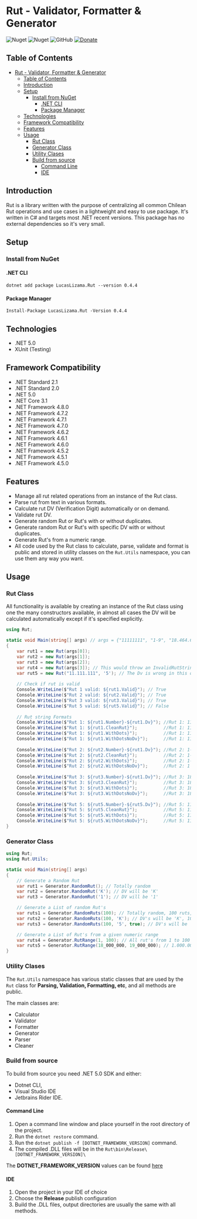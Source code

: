 # Rut - Validator, Formatter & Generator
![Nuget](https://img.shields.io/nuget/v/Lucaslizama.Rut?style=for-the-badge)
![Nuget](https://img.shields.io/nuget/dt/LucasLizama.Rut?style=for-the-badge)
![GitHub](https://img.shields.io/github/license/lucaslizama/rut?style=for-the-badge)
[![Donate](https://img.shields.io/badge/Donate-Paypal-blue?style=for-the-badge&logo=paypal)](https://www.paypal.com/donate?business=PYWFG2U5KRY2N&no_recurring=0&item_name=Develop+and+maintain+quality%2C+free+and+open+source+software&currency_code=USD)

## Table of Contents

- [Rut - Validator, Formatter & Generator](#rut---validator-formatter--generator)
  - [Table of Contents](#table-of-contents)
  - [Introduction](#introduction)
  - [Setup](#setup)
    - [Install from NuGet](#install-from-nuget)
      - [.NET CLI](#net-cli)
      - [Package Manager](#package-manager)
  - [Technologies](#technologies)
  - [Framework Compatibility](#framework-compatibility)
  - [Features](#features)
  - [Usage](#usage)
    - [Rut Class](#rut-class)
    - [Generator Class](#generator-class)
    - [Utility Clases](#utility-clases)
    - [Build from source](#build-from-source)
      - [Command Line](#command-line)
      - [IDE](#ide)

## Introduction

Rut is a library written with the purpose of centralizing all
common Chilean Rut operations and use cases in a lightweight
and easy to use package. It's written in C# and targets most 
.NET recent versions. This package has no external dependencies
so it's very small.

## Setup

### Install from NuGet

#### .NET CLI

`dotnet add package LucasLizama.Rut --version 0.4.4`

#### Package Manager

`Install-Package LucasLizama.Rut -Version 0.4.4`

## Technologies

- .NET 5.0
- XUnit (Testing)

## Framework Compatibility

- .NET Standard 2.1
- .NET Standard 2.0
- .NET 5.0
- .NET Core 3.1
- .NET Framework 4.8.0
- .NET Framework 4.7.2
- .NET Framework 4.7.1
- .NET Framework 4.7.0
- .NET Framework 4.6.2
- .NET Framework 4.6.1
- .NET Framework 4.6.0
- .NET Framework 4.5.2
- .NET Framework 4.5.1
- .NET Framework 4.5.0

## Features

- Manage all rut related operations from an instance of the Rut class.
- Parse rut from text in various formats.
- Calculate rut DV (Verification Digit) automatically or on demand.
- Validate rut DV.
- Generate random Rut or Rut's with or without duplicates.
- Generate random Rut or Rut's with specific DV with or without duplicates.
- Generate Rut's from a numeric range.
- All code used by the Rut class to calculate, parse, validate 
and format is public and stored in utility classes on the `Rut.Utils`
namespace, you can use them any way you want.

## Usage

### Rut Class

All functionality is available by creating an instance of the Rut class using
one the many constructors available, in almost all cases the DV will be calculated
automatically except if it's specified explicitly.

```c#
using Rut;

static void Main(string[] args) // args = {"11111111", "1-9", "18.464.695", "Not A Rut"} 
{
    var rut1 = new Rut(args[0]);
    var rut2 = new Rut(args[1]);
    var rut3 = new Rut(args[2]);
    var rut4 = new Rut(args[3]); // This would throw an InvalidRutStringException
    var rut5 = new Rut("11.111.111", '5'); // The Dv is wrong in this one
    
    // Check if rut is valid
    Console.WriteLine($"Rut 1 valid: ${rut1.Valid}"); // True
    Console.WriteLine($"Rut 2 valid: ${rut2.Valid}"); // True
    Console.WriteLine($"Rut 3 valid: ${rut3.Valid}"); // True
    Console.WriteLine($"Rut 5 valid: ${rut5.Valid}"); // False
    
    // Rut string Formats
    Console.WriteLine($"Rut 1: ${rut1.Number}-${rut1.Dv}"); //Rut 1: 11111111-1
    Console.WriteLine($"Rut 1: ${rut1.CleanRut}");          //Rut 1: 11111111-1
    Console.WriteLine($"Rut 1: ${rut1.WithDots}");          //Rut 1: 11.111.111-1
    Console.WriteLine($"Rut 1: ${rut1.WithDotsNoDv}");      //Rut 1: 11.111.111
    
    Console.WriteLine($"Rut 2: ${rut2.Number}-${rut1.Dv}"); //Rut 2: 1-1
    Console.WriteLine($"Rut 2: ${rut2.CleanRut}");          //Rut 2: 1-9
    Console.WriteLine($"Rut 2: ${rut2.WithDots}");          //Rut 2: 1-9
    Console.WriteLine($"Rut 2: ${rut2.WithDotsNoDv}");      //Rut 2: 1
    
    Console.WriteLine($"Rut 3: ${rut3.Number}-${rut1.Dv}"); //Rut 3: 18464695-1
    Console.WriteLine($"Rut 3: ${rut3.CleanRut}");          //Rut 3: 18464695-1
    Console.WriteLine($"Rut 3: ${rut3.WithDots}");          //Rut 3: 18.464.695-1
    Console.WriteLine($"Rut 3: ${rut3.WithDotsNoDv}");      //Rut 3: 18.464.695
    
    Console.WriteLine($"Rut 5: ${rut5.Number}-${rut5.Dv}"); //Rut 5: 11111111-5
    Console.WriteLine($"Rut 5: ${rut5.CleanRut}");          //Rut 5: 11111111-5
    Console.WriteLine($"Rut 5: ${rut5.WithDots}");          //Rut 5: 11.111.111-5
    Console.WriteLine($"Rut 5: ${rut5.WithDotsNoDv}");      //Rut 5: 11.111.111
}
```

### Generator Class

```c#
using Rut;
using Rut.Utils;

static void Main(string[] args) 
{
    // Generate a Random Rut
    var rut1 = Generator.RandomRut(); // Totally random
    var rut2 = Generator.RandomRut('K'); // DV will be 'K'
    var rut3 = Generator.RandomRut('1'); // DV will be '1'

    // Generate a List of random Rut's
    var ruts1 = Generator.RandomRuts(100); // Totally random, 100 ruts, can repeat.
    var ruts2 = Generator.RandomRuts(100, 'K'); // DV's will be 'K', 100 ruts, can repeat.
    var ruts3 = Generator.RandomRuts(100, '5', true); // DV's will be '5', 100 ruts, no duplicates.

    // Generate a List of Rut's from a given numeric range
    var ruts4 = Generator.RutRange(1, 100); // All rut's from 1 to 100 inclusive, 100 ruts.
    var ruts5 = Generator.RutRange(18_000_000, 19_000_000); // 1.000.001 rut's because of inclusive min/max.
}
```

### Utility Clases

The `Rut.Utils` namespace has various static classes that are used by the `Rut`
class for **Parsing, Validation, Formatting, etc**, and all methods are public.

The main classes are:

- Calculator
- Validator
- Formatter
- Generator
- Parser
- Cleaner

### Build from source

To build from source you need .NET 5.0 SDK and either: 
- Dotnet CLI, 
- Visual Studio IDE
- Jetbrains Rider IDE.

#### Command Line

1. Open a command line window and place yourself in the root directory of the project.
2. Run the `dotnet restore` command.
3. Run the `dotnet publish -f [DOTNET_FRAMEWORK_VERSION]` command.
4. The compiled .DLL files will be in the `Rut\bin\Release\[DOTNET_FRAMEWORK_VERSION]\`

The **DOTNET_FRAMEWORK_VERSION** values can be found [here](https://docs.microsoft.com/en-us/dotnet/standard/frameworks)

#### IDE
1. Open the project in your IDE of choice
2. Choose the **Release** publish configuration
3. Build the .DLL files, output directories are usually the same with all methods.
